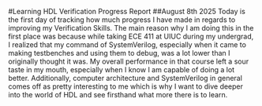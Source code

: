 #Learning HDL Verification Progress Report
##August 8th 2025
Today is the first day of tracking how much progress I have made in regards to improving my Verification Skills. The main reason why I am doing this in the first place was because while taking ECE 411 at UIUC during my undergrad, I realized that my command of SystemVerilog, especially when it came to making testbenches and using them to debug, was a lot lower than I originally thought it was. My overall performance in that course left a sour taste in my mouth, especially when I know I am capable of doing a lot better. Additionally, computer architecture and SystemVerilog in general comes off as pretty interesting to me which is why I want to dive deeper into the world of HDL and see firsthand what more there is to learn.
